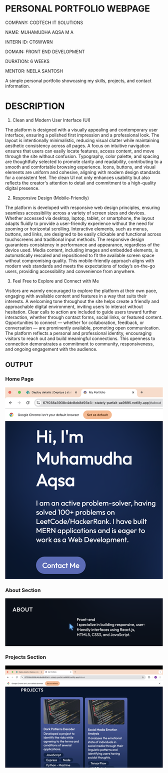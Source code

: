 # PERSONAL PORTFOLIO WEBPAGE




COMPANY: CODTECH IT SOLUTIONS

NAME: MUHAMUDHA AQSA M A

INTERN ID: CT6WWRN

DOMAIN: FRONT END DEVELOPMENT

DURATION: 6 WEEKS

MENTOR: NEELA SANTOSH

 

A simple personal portfolio showcasing my skills, projects, and contact information.

# DESCRIPTION




1. Clean and Modern User Interface (UI)

The platform is designed with a visually appealing and contemporary user interface, ensuring a polished first impression and a professional look.
The layout is intentionally minimalistic, reducing visual clutter while maintaining aesthetic consistency across all pages.
A focus on intuitive navigation ensures that users can easily locate features, access content, and move through the site without confusion.
Typography, color palette, and spacing are thoughtfully selected to promote clarity and readability, contributing to a smooth and comfortable browsing experience.
Icons, buttons, and visual elements are uniform and cohesive, aligning with modern design standards for a consistent feel.
The clean UI not only enhances usability but also reflects the creator's attention to detail and commitment to a high-quality digital presence.


2. Responsive Design (Mobile-Friendly)

The platform is developed with responsive web design principles, ensuring seamless accessibility across a variety of screen sizes and devices.
Whether accessed via desktop, laptop, tablet, or smartphone, the layout adapts fluidly to provide a user-friendly experience without the need for zooming or horizontal scrolling.
Interactive elements, such as menus, buttons, and links, are designed to be easily clickable and functional across touchscreens and traditional input methods.
The responsive design guarantees consistency in performance and appearance, regardless of the device used.
Media content, including images and embedded elements, is automatically rescaled and repositioned to fit the available screen space without compromising quality.
This mobile-friendly approach aligns with modern web standards and meets the expectations of today’s on-the-go users, providing accessibility and convenience from anywhere.

3. Feel Free to Explore and Connect with Me

Visitors are warmly encouraged to explore the platform at their own pace, engaging with available content and features in a way that suits their interests.
A welcoming tone throughout the site helps create a friendly and approachable digital environment, inviting users to interact without hesitation.
Clear calls to action are included to guide users toward further interaction, whether through contact forms, social links, or featured content.
Opportunities to connect — whether for collaboration, feedback, or conversation — are prominently available, promoting open communication.
The platform reflects a personal and professional identity, encouraging visitors to reach out and build meaningful connections.
This openness to connection demonstrates a commitment to community, responsiveness, and ongoing engagement with the audience.

## OUTPUT

### Home Page
![Home Page](p1.png)

### About Section
![About](p2.png)

### Projects Section
![Projects](p3.png)


